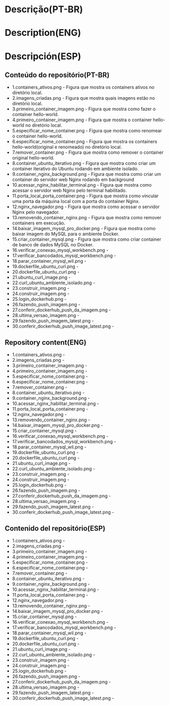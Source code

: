 # Descrição(PT-BR)
# Description(ENG)
# Descripción(ESP)

## Conteúdo do repositório(PT-BR)
+ 1.containers_ativos.png - Figura que mostra os containers ativos no diretório local.  
+ 2.imagens_criadas.png - Figura que mostra quais imagens estão no diretório local.
+ 3.primeiro_container_imagem.png - Figura que mostra como fazer o container hello-world.
+ 4.primeiro_container_imagem.png - Figura que mostra o container hello-world no diretório local.
+ 5.especificar_nome_container.png - Figura que mostra como renomear o container hello-world.
+ 6.especificar_nome_container.png - Figura que mostra os containers hello-world(original e renomeado) no diretório local.
+ 7.remover_container.png - Figura que mostra como remover o container original hello-world.
+ 8.container_ubuntu_iterativo.png - Figura que mostra como criar um container iterativo do Ubuntu rodando em ambiente isolado. 
+ 9.container_nginx_background.png - Figura que mostra como criar um container do servidor web Nginx rodando em background 
+ 10.acessar_nginx_habilitar_terminal.png - Figura que mostra como acessar o servidor web Nginx pelo terminal habilitado.
+ 11.porta_local_porta_container.png - Figura que mostra como vincular uma porta da máquina local com a porta do container Nginx.
+ 12.nginx_navegador.png - Figura que mostra como acessar o servidor Nginx pelo navegador.
+ 13.removendo_container_nginx.png - Figura que mostra como remover containers em execução.
+ 14.baixar_imagem_mysql_pro_docker.png - Figura que mostra como baixar imagem do MySQL para o ambiente Docker.
+ 15.criar_container_mysql.png - Figura que mostra como criar container de banco de dados MySQL no Docker. 
+ 16.verificar_conexao_mysql_workbench.png - 
+ 17.verificar_bancodados_mysql_workbench.png -
+ 18.parar_container_mysql_wil.png - 
+ 19.dockerfile_ubuntu_curl.png - 
+ 20.dockerfile_ubuntu_curl.png - 
+ 21.ubuntu_curl_image.png - 
+ 22.curl_ubuntu_ambiente_isolado.png - 
+ 23.construir_imagem.png - 
+ 24.construir_imagem.png - 
+ 25.login_dockerhub.png - 
+ 26.fazendo_push_imagem.png - 
+ 27.conferir_dockerhub_push_da_imagem.png - 
+ 28.ultima_versao_imagem.png - 
+ 29.fazendo_push_imagem_latest.png - 
+ 30.conferir_dockerhub_push_image_latest.png - 

## Repository content(ENG)
+ 1.containers_ativos.png -  
+ 2.imagens_criadas.png - 
+ 3.primeiro_container_imagem.png - 
+ 4.primeiro_container_imagem.png - 
+ 5.especificar_nome_container.png - 
+ 6.especificar_nome_container.png - 
+ 7.remover_container.png - 
+ 8.container_ubuntu_iterativo.png - 
+ 9.container_nginx_background.png - 
+ 10.acessar_nginx_habilitar_terminal.png - 
+ 11.porta_local_porta_container.png - 
+ 12.nginx_navegador.png - 
+ 13.removendo_container_nginx.png -
+ 14.baixar_imagem_mysql_pro_docker.png - 
+ 15.criar_container_mysql.png -  
+ 16.verificar_conexao_mysql_workbench.png - 
+ 17.verificar_bancodados_mysql_workbench.png - 
+ 18.parar_container_mysql_wil.png - 
+ 19.dockerfile_ubuntu_curl.png - 
+ 20.dockerfile_ubuntu_curl.png - 
+ 21.ubuntu_curl_image.png - 
+ 22.curl_ubuntu_ambiente_isolado.png - 
+ 23.construir_imagem.png - 
+ 24.construir_imagem.png - 
+ 25.login_dockerhub.png - 
+ 26.fazendo_push_imagem.png - 
+ 27.conferir_dockerhub_push_da_imagem.png - 
+ 28.ultima_versao_imagem.png - 
+ 29.fazendo_push_imagem_latest.png - 
+ 30.conferir_dockerhub_push_image_latest.png -

## Contenido del repositório(ESP)
+ 1.containers_ativos.png -  
+ 2.imagens_criadas.png - 
+ 3.primeiro_container_imagem.png - 
+ 4.primeiro_container_imagem.png - 
+ 5.especificar_nome_container.png - 
+ 6.especificar_nome_container.png - 
+ 7.remover_container.png - 
+ 8.container_ubuntu_iterativo.png - 
+ 9.container_nginx_background.png - 
+ 10.acessar_nginx_habilitar_terminal.png - 
+ 11.porta_local_porta_container.png - 
+ 12.nginx_navegador.png - 
+ 13.removendo_container_nginx.png -
+ 14.baixar_imagem_mysql_pro_docker.png - 
+ 15.criar_container_mysql.png - 
+ 16.verificar_conexao_mysql_workbench.png - 
+ 17.verificar_bancodados_mysql_workbench.png - 
+ 18.parar_container_mysql_wil.png - 
+ 19.dockerfile_ubuntu_curl.png - 
+ 20.dockerfile_ubuntu_curl.png - 
+ 21.ubuntu_curl_image.png - 
+ 22.curl_ubuntu_ambiente_isolado.png - 
+ 23.construir_imagem.png - 
+ 24.construir_imagem.png - 
+ 25.login_dockerhub.png - 
+ 26.fazendo_push_imagem.png - 
+ 27.conferir_dockerhub_push_da_imagem.png - 
+ 28.ultima_versao_imagem.png - 
+ 29.fazendo_push_imagem_latest.png - 
+ 30.conferir_dockerhub_push_image_latest.png -
